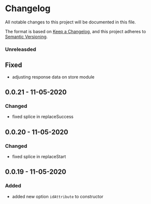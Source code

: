 # Changelog
All notable changes to this project will be documented in this file.

The format is based on [Keep a Changelog](https://keepachangelog.com/en/1.0.0/),
and this project adheres to [Semantic Versioning](https://semver.org/spec/v2.0.0.html).

### Unreleasded 

## Fixed
-  adjusting response data on store module

## 0.0.21 - 11-05-2020

### Changed
- fixed splice in replaceSuccess

## 0.0.20 - 11-05-2020

### Changed
- fixed splice in replaceStart

## 0.0.19 - 11-05-2020

### Added
- added new option `idAttribute` to constructor